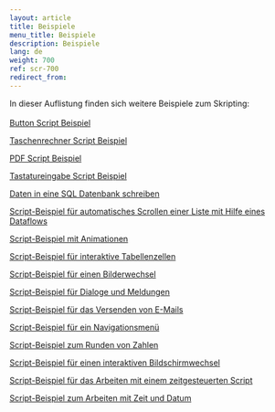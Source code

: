 ```yaml
---
layout: article
title: Beispiele
menu_title: Beispiele
description: Beispiele
lang: de
weight: 700
ref: scr-700
redirect_from:
---
```


In dieser Auflistung finden sich weitere Beispiele zum Skripting:  
\
[Button Script Beispiel](https://templates.peakboard.com/Script-Example-With-Button/index)

[Taschenrechner Script Beispiel](https://templates.peakboard.com/Script-Example-Using-Calculator/index)

[PDF Script Beispiel](https://templates.peakboard.com/Script-Example-PDF-Page-Change/index)

[Tastatureingabe Script Beispiel](https://templates.peakboard.com/Script-Example-Processing-Keyboard-Entries/index)

[Daten in eine SQL Datenbank schreiben](https://templates.peakboard.com/Script-Writing-To-SQL-Database/index)

[Script-Beispiel für automatisches Scrollen einer Liste mit Hilfe eines Dataflows](https://templates.peakboard.com/Script-Auto-Scroll-List/index)

[Script-Beispiel mit Animationen](https://templates.peakboard.com/Script-Example-With-Animations/index)

[Script-Beispiel für interaktive Tabellenzellen](https://templates.peakboard.com/Script-Example-Interactive-Table-Cells/index)

[Script-Beispiel für einen Bilderwechsel](https://templates.peakboard.com/Script-Example-Image-Change/index)

[Script-Beispiel für Dialoge und Meldungen](https://templates.peakboard.com/Script-Example-Dialogs-And-Messages/index)

[Script-Beispiel für das Versenden von E-Mails](https://templates.peakboard.com/Script-Example-Sending-Emails/index)

[Script-Beispiel für ein Navigationsmenü](https://templates.peakboard.com/Script-Example-Navigation-Menu/index)

[Script-Beispiel zum Runden von Zahlen](https://templates.peakboard.com/Script-Example-Rounding-Numbers/index)

[Script-Beispiel für einen interaktiven Bildschirmwechsel](https://templates.peakboard.com/Script-Example-Interactive-Screen-Change/index)

[Script-Beispiel für das Arbeiten mit einem zeitgesteuerten Script](https://templates.peakboard.com/Script-Example-Working-With-Time-Controlled-Script/index)

[Script-Beispiel zum Arbeiten mit Zeit und Datum](https://templates.peakboard.com/Script-Example-Working-With-Time-And-Date/index)